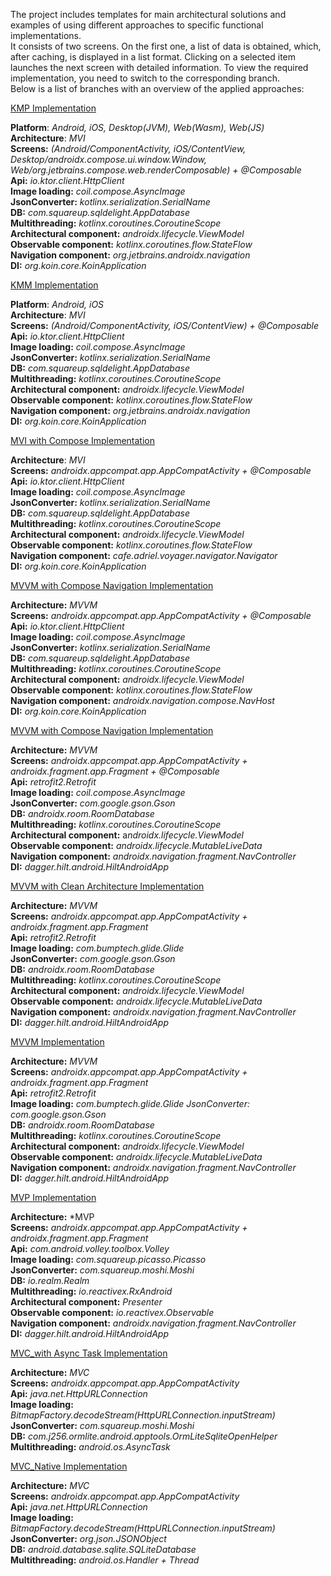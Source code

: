 The project includes templates for main architectural solutions and examples of using different approaches to specific functional implementations.   
It consists of two screens. On the first one, a list of data is obtained, which, after caching, is displayed in a list format. Clicking on a selected item launches the next screen with detailed information. To view the required implementation, you need to switch to the corresponding branch.   
Below is a list of branches with an overview of the applied approaches:

[KMP Implementation](https://github.com/TarasovVP/Android-Architecure-Templates/tree/kmp_implementation)  

**Platform**: *Android, iOS, Desktop(JVM), Web(Wasm), Web(JS)*  
**Architecture**: *MVI*  
**Screens:** *(Android/ComponentActivity, iOS/ContentView, Desktop/androidx.compose.ui.window.Window, Web/org.jetbrains.compose.web.renderComposable) + @Composable*  
**Api:** *io.ktor.client.HttpClient*  
**Image loading:** *coil.compose.AsyncImage*   
**JsonConverter:** *kotlinx.serialization.SerialName*  
**DB:** *com.squareup.sqldelight.AppDatabase*  
**Multithreading:** *kotlinx.coroutines.CoroutineScope*  
**Architectural component:** *androidx.lifecycle.ViewModel*  
**Observable component:** *kotlinx.coroutines.flow.StateFlow*  
**Navigation component:** *org.jetbrains.androidx.navigation*  
**DI:** *org.koin.core.KoinApplication*  

[KMM Implementation](https://github.com/TarasovVP/Android-Architecure-Templates/tree/kmm_implementation)

**Platform**: *Android, iOS*  
**Architecture**: *MVI*  
**Screens:** *(Android/ComponentActivity, iOS/ContentView) + @Composable*  
**Api:** *io.ktor.client.HttpClient*  
**Image loading:** *coil.compose.AsyncImage*   
**JsonConverter:** *kotlinx.serialization.SerialName*  
**DB:** *com.squareup.sqldelight.AppDatabase*  
**Multithreading:** *kotlinx.coroutines.CoroutineScope*  
**Architectural component:** *androidx.lifecycle.ViewModel*  
**Observable component:** *kotlinx.coroutines.flow.StateFlow*  
**Navigation component:** *org.jetbrains.androidx.navigation*  
**DI:** *org.koin.core.KoinApplication*  

[MVI with Compose Implementation](https://github.com/TarasovVP/Android-Architecure-Templates/tree/mvi_compose_navigation_implementation)

**Architecture**: *MVI*  
**Screens:** *androidx.appcompat.app.AppCompatActivity + @Composable*  
**Api:** *io.ktor.client.HttpClient*  
**Image loading:** *coil.compose.AsyncImage*   
**JsonConverter:** *kotlinx.serialization.SerialName*  
**DB:** *com.squareup.sqldelight.AppDatabase*  
**Multithreading:** *kotlinx.coroutines.CoroutineScope*  
**Architectural component:** *androidx.lifecycle.ViewModel*  
**Observable component:** *kotlinx.coroutines.flow.StateFlow*  
**Navigation component:** *cafe.adriel.voyager.navigator.Navigator*  
**DI:** *org.koin.core.KoinApplication*  


[MVVM with Compose Navigation Implementation](https://github.com/TarasovVP/Android-Architecure-Templates/tree/mvvm_compose_navigation_implementation)

**Architecture:** *MVVM*    
**Screens:** *androidx.appcompat.app.AppCompatActivity + @Composable*   
**Api:** *io.ktor.client.HttpClient*  
**Image loading:** *coil.compose.AsyncImage*   
**JsonConverter:** *kotlinx.serialization.SerialName*  
**DB:** *com.squareup.sqldelight.AppDatabase*  
**Multithreading:** *kotlinx.coroutines.CoroutineScope*  
**Architectural component:** *androidx.lifecycle.ViewModel*  
**Observable component:** *kotlinx.coroutines.flow.StateFlow*  
**Navigation component:** *androidx.navigation.compose.NavHost*  
**DI:** *org.koin.core.KoinApplication*  


[MVVM with Compose Navigation Implementation](https://github.com/TarasovVP/Android-Architecure-Templates/tree/mvvm_compose_implementation)

**Architecture:** *MVVM*    
**Screens:** *androidx.appcompat.app.AppCompatActivity + androidx.fragment.app.Fragment + @Composable*  
**Api:** *retrofit2.Retrofit*  
**Image loading:** *coil.compose.AsyncImage*  
**JsonConverter:** *com.google.gson.Gson*  
**DB:** *androidx.room.RoomDatabase*  
**Multithreading:** *kotlinx.coroutines.CoroutineScope*  
**Architectural component:** a*ndroidx.lifecycle.ViewModel*  
**Observable component:** *androidx.lifecycle.MutableLiveData*  
**Navigation component:** *androidx.navigation.fragment.NavController*  
**DI:** *dagger.hilt.android.HiltAndroidApp*  


[MVVM with Clean Architecture Implementation](https://github.com/TarasovVP/Android-Architecure-Templates/tree/mvvm_clean_architecture_implementation)

**Architecture:** *MVVM*    
**Screens:** *androidx.appcompat.app.AppCompatActivity + androidx.fragment.app.Fragment*   
**Api:** *retrofit2.Retrofit*  
**Image loading:** *com.bumptech.glide.Glide*   
**JsonConverter:** *com.google.gson.Gson*  
**DB:** *androidx.room.RoomDatabase*  
**Multithreading:** *kotlinx.coroutines.CoroutineScope*  
**Architectural component:** *androidx.lifecycle.ViewModel*  
**Observable component:** *androidx.lifecycle.MutableLiveData*  
**Navigation component:** *androidx.navigation.fragment.NavController*  
**DI:** *dagger.hilt.android.HiltAndroidApp*  


[MVVM Implementation](https://github.com/TarasovVP/Android-Architecure-Templates/tree/mvvm_implementation)

**Architecture:** *MVVM*    
**Screens:** *androidx.appcompat.app.AppCompatActivity + androidx.fragment.app.Fragment*   
**Api:** *retrofit2.Retrofit*  
**Image loading:** *com.bumptech.glide.Glide JsonConverter: com.google.gson.Gson*  
**DB:** *androidx.room.RoomDatabase*  
**Multithreading:** *kotlinx.coroutines.CoroutineScope*  
**Architectural component:** *androidx.lifecycle.ViewModel*  
**Observable component:** *androidx.lifecycle.MutableLiveData*  
**Navigation component:** *androidx.navigation.fragment.NavController*  
**DI:** *dagger.hilt.android.HiltAndroidApp*  


[MVP Implementation](https://github.com/TarasovVP/Android-Architecure-Templates/tree/mvp_implementation)

**Architecture:** *MVP    
**Screens:** *androidx.appcompat.app.AppCompatActivity + androidx.fragment.app.Fragment*   
**Api:** *com.android.volley.toolbox.Volley*  
**Image loading:** *com.squareup.picasso.Picasso*   
**JsonConverter:** *com.squareup.moshi.Moshi*  
**DB:** *io.realm.Realm*  
**Multithreading:** *io.reactivex.RxAndroid*  
**Architectural component:** *Presenter*  
**Observable component:** *io.reactivex.Observable*  
**Navigation component:** *androidx.navigation.fragment.NavController*  
**DI:** *dagger.hilt.android.HiltAndroidApp*  


[MVC_with Async Task Implementation](https://github.com/TarasovVP/Android-Architecure-Templates/tree/mvc_async_task_implementation)

**Architecture:** *MVC*    
**Screens:** *androidx.appcompat.app.AppCompatActivity*   
**Api:** *java.net.HttpURLConnection*  
**Image loading:** *BitmapFactory.decodeStream(HttpURLConnection.inputStream)*   
**JsonConverter:** *com.squareup.moshi.Moshi*  
**DB:** *com.j256.ormlite.android.apptools.OrmLiteSqliteOpenHelper*  
**Multithreading:** *android.os.AsyncTask*  


[MVC_Native Implementation](https://github.com/TarasovVP/Android-Architecure-Templates/tree/mvc_native_implementation)

**Architecture:** *MVC*    
**Screens:** *androidx.appcompat.app.AppCompatActivity*   
**Api:** *java.net.HttpURLConnection*  
**Image loading:** *BitmapFactory.decodeStream(HttpURLConnection.inputStream)*   
**JsonConverter:** *org.json.JSONObject*  
**DB:** *android.database.sqlite.SQLiteDatabase*  
**Multithreading:** *android.os.Handler + Thread*  
